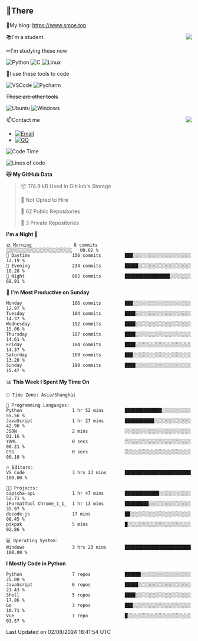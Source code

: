 
## 👏There

📰My blog: https://www.smoe.top

<img align="right" src="https://github-readme-stats.vercel.app/api/top-langs/?username=AkashiCoin"/>


📚I'm a student.

✏I'm studying these now

![Python](https://img.shields.io/badge/-Python-blue?style=flat-square&logo=Python&logoColor=fff)
![C](https://img.shields.io/badge/-C-585858?style=flat-square&logo=C&logoColor=fff)
![Linux](https://img.shields.io/badge/-Linux-black?style=flat-square&logo=Linux&logoColor=fff)

🔨I use these tools to code

![VSCode](https://img.shields.io/badge/-VSCode-blue?style=flat-square&logo=visualstudiocode&logoColor=fff)
![Pycharm](https://img.shields.io/badge/-Pycharm-green?style=flat-square&logo=pycharm&logoColor=fff)

 ~~These are other tools~~

![Ubuntu](https://img.shields.io/badge/-Ubuntu-orange?style=flat-square&logo=Ubuntu&logoColor=fff)
![Windows](https://img.shields.io/badge/-Windows-blue?style=flat-square&logo=Windows&logoColor=fff)

<img align="right" src="https://github-readme-stats.vercel.app/api?username=AkashiCoin" />


📫Contact me

* [![Email](https://img.shields.io/badge/Email-l1040186796@gmail.com-1?style=social&logoColor=fff)](mailto:l1040186796@gmail.com)
* [![QQ](https://img.shields.io/badge/QQ-1040186796-1?style=social&logoColor=fff)](tencent://AddContact/?fromId=45&fromSubId=1&subcmd=all&uin=1040186796&website=www.oicqzone.com)

<!--START_SECTION:waka-->
![Code Time](http://img.shields.io/badge/Code%20Time-1%2C208%20hrs%208%20mins-blue)

![Lines of code](https://img.shields.io/badge/From%20Hello%20World%20I%27ve%20Written-267.9%20thousand%20lines%20of%20code-blue)

**🐱 My GitHub Data** 

> 📦 174.9 kB Used in GitHub's Storage 
 > 
> 🚫 Not Opted to Hire
 > 
> 📜 62 Public Repositories 
 > 
> 🔑 3 Private Repositories 
 > 
**I'm a Night 🦉** 

```text
🌞 Morning                8 commits           ░░░░░░░░░░░░░░░░░░░░░░░░░   00.62 % 
🌆 Daytime                156 commits         ███░░░░░░░░░░░░░░░░░░░░░░   12.19 % 
🌃 Evening                234 commits         █████░░░░░░░░░░░░░░░░░░░░   18.28 % 
🌙 Night                  882 commits         █████████████████░░░░░░░░   68.91 % 
```
📅 **I'm Most Productive on Sunday** 

```text
Monday                   166 commits         ███░░░░░░░░░░░░░░░░░░░░░░   12.97 % 
Tuesday                  184 commits         ████░░░░░░░░░░░░░░░░░░░░░   14.37 % 
Wednesday                192 commits         ████░░░░░░░░░░░░░░░░░░░░░   15.00 % 
Thursday                 187 commits         ████░░░░░░░░░░░░░░░░░░░░░   14.61 % 
Friday                   184 commits         ████░░░░░░░░░░░░░░░░░░░░░   14.37 % 
Saturday                 169 commits         ███░░░░░░░░░░░░░░░░░░░░░░   13.20 % 
Sunday                   198 commits         ████░░░░░░░░░░░░░░░░░░░░░   15.47 % 
```


📊 **This Week I Spent My Time On** 

```text
🕑︎ Time Zone: Asia/Shanghai

💬 Programming Languages: 
Python                   1 hr 52 mins        ██████████████░░░░░░░░░░░   55.56 % 
JavaScript               1 hr 27 mins        ███████████░░░░░░░░░░░░░░   42.90 % 
JSON                     2 mins              ░░░░░░░░░░░░░░░░░░░░░░░░░   01.16 % 
YAML                     0 secs              ░░░░░░░░░░░░░░░░░░░░░░░░░   00.21 % 
CSS                      0 secs              ░░░░░░░░░░░░░░░░░░░░░░░░░   00.10 % 

🔥 Editors: 
VS Code                  3 hrs 23 mins       █████████████████████████   100.00 % 

🐱‍💻 Projects: 
captcha-api              1 hr 47 mins        █████████████░░░░░░░░░░░░   52.71 % 
iFormatTool Chrome_1_1_  1 hr 13 mins        █████████░░░░░░░░░░░░░░░░   35.97 % 
decode-js                17 mins             ██░░░░░░░░░░░░░░░░░░░░░░░   08.45 % 
pikpak                   5 mins              █░░░░░░░░░░░░░░░░░░░░░░░░   02.86 % 

💻 Operating System: 
Windows                  3 hrs 23 mins       █████████████████████████   100.00 % 
```

**I Mostly Code in Python** 

```text
Python                   7 repos             ██████░░░░░░░░░░░░░░░░░░░   25.00 % 
JavaScript               6 repos             █████░░░░░░░░░░░░░░░░░░░░   21.43 % 
Shell                    5 repos             ████░░░░░░░░░░░░░░░░░░░░░   17.86 % 
Go                       3 repos             ███░░░░░░░░░░░░░░░░░░░░░░   10.71 % 
Vue                      1 repo              █░░░░░░░░░░░░░░░░░░░░░░░░   03.57 % 
```




 Last Updated on 02/08/2024 18:41:54 UTC
<!--END_SECTION:waka-->
